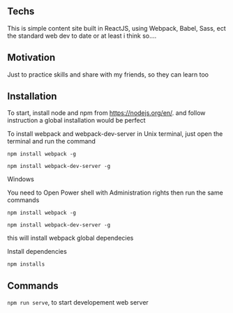 ## Techs

This is simple content site built in ReactJS, using Webpack, Babel, Sass, ect the standard web dev to date or at least i think so....


## Motivation

Just to practice skills and share with my friends, so they can learn too

## Installation

To start, install node and npm from https://nodejs.org/en/.  and follow instruction a global installation would be perfect

To install webpack and webpack-dev-server in Unix terminal, just open the terminal and run the command

`npm install webpack -g`

`npm install webpack-dev-server -g`

Windows

You need to Open Power shell with Administration rights then run the same commands

`npm install webpack -g`

`npm install webpack-dev-server -g`

this will install webpack global dependecies

Install dependencies

`npm installs`

## Commands

`npm run serve`, to start developement web server
